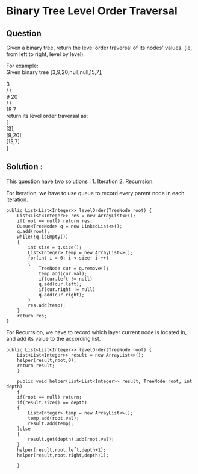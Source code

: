 # Binary Tree Level Order Traversal


## Question  
Given a binary tree, return the level order traversal of its nodes' values. (ie, from left to right, level by level).  

For example:  
Given binary tree [3,9,20,null,null,15,7],  
   
   3  
  / \  
 9  20  
   /  \  
  15   7  
return its level order traversal as:  
[  
  [3],  
  [9,20],  
  [15,7]  
]  



## Solution : 

This question have two solutions : 1. Iteration 2. Recurrsion.

For Iteration, we have to use queue to record every parent node in each iteration.

	public List<List<Integer>> levelOrder(TreeNode root) {
        List<List<Integer>> res = new ArrayList<>();
        if(root == null) return res;
        Queue<TreeNode> q = new LinkedList<>();
        q.add(root);
        while(!q.isEmpty())
        {
            int size = q.size();
            List<Integer> temp = new ArrayList<>();
            for(int i = 0; i < size; i ++)
            {
                TreeNode cur = q.remove();
                temp.add(cur.val);
                if(cur.left != null)
                q.add(cur.left);
                if(cur.right != null)
                q.add(cur.right);
            }
            res.add(temp);
        }
        return res;
    }


For Recurrsion, we have to record which layer current node is located in, and add its value to the according list. 

	public List<List<Integer>> levelOrder(TreeNode root) {
        List<List<Integer>> result = new ArrayList<>();
        helper(result,root,0);
        return result;
    	}
    
	    public void helper(List<List<Integer>> result, TreeNode root, int depth)
	    {
		if(root == null) return;
		if(result.size() == depth)
		{
		    List<Integer> temp = new ArrayList<>();
		    temp.add(root.val);
		    result.add(temp);
		}else
		{
		    result.get(depth).add(root.val);
		}
		helper(result,root.left,depth+1);
		helper(result,root.right,depth+1);

	    }
